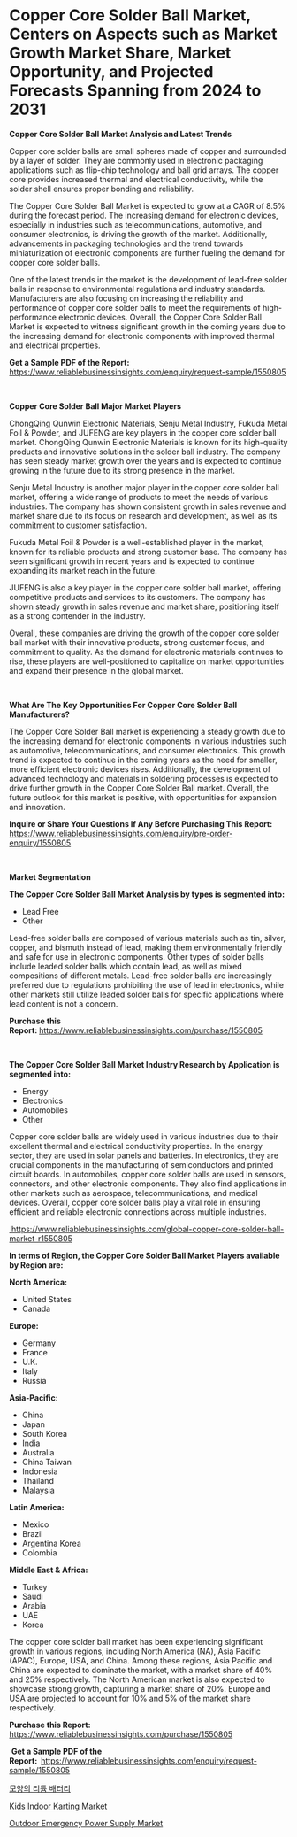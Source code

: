 <p><h1>Copper Core Solder Ball Market, Centers on Aspects such as Market Growth Market Share, Market Opportunity, and Projected Forecasts Spanning from 2024 to 2031</h1></p><p><strong>Copper Core Solder Ball Market Analysis and Latest Trends</strong></p>
<p><p>Copper core solder balls are small spheres made of copper and surrounded by a layer of solder. They are commonly used in electronic packaging applications such as flip-chip technology and ball grid arrays. The copper core provides increased thermal and electrical conductivity, while the solder shell ensures proper bonding and reliability.</p><p>The Copper Core Solder Ball Market is expected to grow at a CAGR of 8.5% during the forecast period. The increasing demand for electronic devices, especially in industries such as telecommunications, automotive, and consumer electronics, is driving the growth of the market. Additionally, advancements in packaging technologies and the trend towards miniaturization of electronic components are further fueling the demand for copper core solder balls.</p><p>One of the latest trends in the market is the development of lead-free solder balls in response to environmental regulations and industry standards. Manufacturers are also focusing on increasing the reliability and performance of copper core solder balls to meet the requirements of high-performance electronic devices. Overall, the Copper Core Solder Ball Market is expected to witness significant growth in the coming years due to the increasing demand for electronic components with improved thermal and electrical properties.</p></p>
<p><strong>Get a Sample PDF of the Report:&nbsp;</strong> <a href="https://www.reliablebusinessinsights.com/enquiry/request-sample/1550805">https://www.reliablebusinessinsights.com/enquiry/request-sample/1550805</a></p>
<p>&nbsp;</p>
<p><strong>Copper Core Solder Ball Major Market Players</strong></p>
<p><p>ChongQing Qunwin Electronic Materials, Senju Metal Industry, Fukuda Metal Foil & Powder, and JUFENG are key players in the copper core solder ball market. ChongQing Qunwin Electronic Materials is known for its high-quality products and innovative solutions in the solder ball industry. The company has seen steady market growth over the years and is expected to continue growing in the future due to its strong presence in the market.</p><p>Senju Metal Industry is another major player in the copper core solder ball market, offering a wide range of products to meet the needs of various industries. The company has shown consistent growth in sales revenue and market share due to its focus on research and development, as well as its commitment to customer satisfaction.</p><p>Fukuda Metal Foil & Powder is a well-established player in the market, known for its reliable products and strong customer base. The company has seen significant growth in recent years and is expected to continue expanding its market reach in the future.</p><p>JUFENG is also a key player in the copper core solder ball market, offering competitive products and services to its customers. The company has shown steady growth in sales revenue and market share, positioning itself as a strong contender in the industry.</p><p>Overall, these companies are driving the growth of the copper core solder ball market with their innovative products, strong customer focus, and commitment to quality. As the demand for electronic materials continues to rise, these players are well-positioned to capitalize on market opportunities and expand their presence in the global market.</p></p>
<p>&nbsp;</p>
<p><strong>What Are The Key Opportunities For Copper Core Solder Ball Manufacturers?</strong></p>
<p><p>The Copper Core Solder Ball market is experiencing a steady growth due to the increasing demand for electronic components in various industries such as automotive, telecommunications, and consumer electronics. This growth trend is expected to continue in the coming years as the need for smaller, more efficient electronic devices rises. Additionally, the development of advanced technology and materials in soldering processes is expected to drive further growth in the Copper Core Solder Ball market. Overall, the future outlook for this market is positive, with opportunities for expansion and innovation.</p></p>
<p><strong>Inquire or Share Your Questions If Any Before Purchasing This Report:</strong> <a href="https://www.reliablebusinessinsights.com/enquiry/pre-order-enquiry/1550805">https://www.reliablebusinessinsights.com/enquiry/pre-order-enquiry/1550805</a></p>
<p>&nbsp;</p>
<p><strong>Market Segmentation</strong></p>
<p><strong>The Copper Core Solder Ball Market Analysis by types is segmented into:</strong></p>
<p><ul><li>Lead Free</li><li>Other</li></ul></p>
<p><p>Lead-free solder balls are composed of various materials such as tin, silver, copper, and bismuth instead of lead, making them environmentally friendly and safe for use in electronic components. Other types of solder balls include leaded solder balls which contain lead, as well as mixed compositions of different metals. Lead-free solder balls are increasingly preferred due to regulations prohibiting the use of lead in electronics, while other markets still utilize leaded solder balls for specific applications where lead content is not a concern.</p></p>
<p><strong>Purchase this Report:&nbsp;</strong><a href="https://www.reliablebusinessinsights.com/purchase/1550805">https://www.reliablebusinessinsights.com/purchase/1550805</a></p>
<p>&nbsp;</p>
<p><strong>The Copper Core Solder Ball Market Industry Research by Application is segmented into:</strong></p>
<p><ul><li>Energy</li><li>Electronics</li><li>Automobiles</li><li>Other</li></ul></p>
<p><p>Copper core solder balls are widely used in various industries due to their excellent thermal and electrical conductivity properties. In the energy sector, they are used in solar panels and batteries. In electronics, they are crucial components in the manufacturing of semiconductors and printed circuit boards. In automobiles, copper core solder balls are used in sensors, connectors, and other electronic components. They also find applications in other markets such as aerospace, telecommunications, and medical devices. Overall, copper core solder balls play a vital role in ensuring efficient and reliable electronic connections across multiple industries.</p></p>
<p><a href="https://www.reliablebusinessinsights.com/global-copper-core-solder-ball-market-r1550805">&nbsp;https://www.reliablebusinessinsights.com/global-copper-core-solder-ball-market-r1550805</a></p>
<p><strong>In terms of Region, the Copper Core Solder Ball Market Players available by Region are:</strong></p>
<p>
    <p> <strong> North America: </strong>
        <ul>
            <li>United States</li>
            <li>Canada</li>
        </ul>
        </p> 
    <p> <strong> Europe: </strong>
        <ul>
            <li>Germany</li>
            <li>France</li>
            <li>U.K.</li>
            <li>Italy</li>
            <li>Russia</li>
        </ul>
        </p> 
    <p> <strong> Asia-Pacific: </strong>
        <ul>
            <li>China</li>
            <li>Japan</li>
            <li>South Korea</li>
            <li>India</li>
            <li>Australia</li>
            <li>China Taiwan</li>
            <li>Indonesia</li>
            <li>Thailand</li>
            <li>Malaysia</li>
        </ul>
        </p> 
    <p> <strong> Latin America: </strong>
        <ul>
            <li>Mexico</li>
            <li>Brazil</li>
            <li>Argentina Korea</li>
            <li>Colombia</li>
        </ul>
        </p> 
    <p> <strong> Middle East & Africa: </strong>
        <ul>
            <li>Turkey</li>
            <li>Saudi</li>
            <li>Arabia</li>
            <li>UAE</li>
            <li>Korea</li>
        </ul>
    </p>
    </p>
<p><p>The copper core solder ball market has been experiencing significant growth in various regions, including North America (NA), Asia Pacific (APAC), Europe, USA, and China. Among these regions, Asia Pacific and China are expected to dominate the market, with a market share of 40% and 25% respectively. The North American market is also expected to showcase strong growth, capturing a market share of 20%. Europe and USA are projected to account for 10% and 5% of the market share respectively.</p></p>
<p><strong>Purchase this Report: </strong><a href="https://www.reliablebusinessinsights.com/purchase/1550805">https://www.reliablebusinessinsights.com/purchase/1550805</a></p>
<p>&nbsp;<strong>Get a Sample PDF of the Report:&nbsp;&nbsp;</strong><a href="https://www.reliablebusinessinsights.com/enquiry/request-sample/1550805">https://www.reliablebusinessinsights.com/enquiry/request-sample/1550805</a></p>
<p><strong></strong></p>
<p><p><a href="https://github.com/AlbertotDouglas44367/Market-Research-Report-List-2/blob/main/4245663117904.md">모양의 리튬 배터리</a></p><p><a href="https://github.com/WillieWoodard/Market-Research-Report-List-5/blob/main/kids-indoor-karting-market.md">Kids Indoor Karting Market</a></p><p><a href="https://github.com/mabenkhyari11/Market-Research-Report-List-1/blob/main/outdoor-emergency-power-supply-market.md">Outdoor Emergency Power Supply Market</a></p></p>